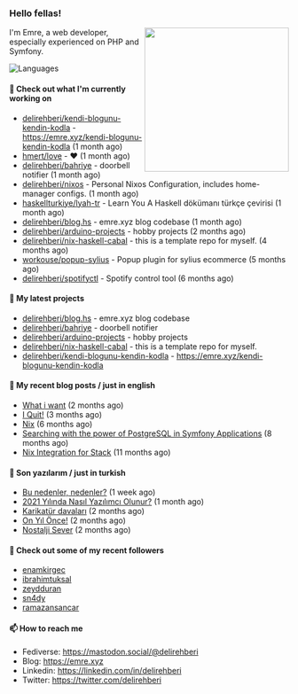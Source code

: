 <h3>Hello fellas!</h3>
 

<img align="right" src="https://media.giphy.com/media/ZE6HYckyroMWwSp11C/giphy-downsized.gif" width="260">

I'm Emre, a web developer, especially experienced on PHP and Symfony.

![Languages](https://github-readme-stats.vercel.app/api/top-langs/?username=delirehberi&layout=compact)

#### 👷 Check out what I'm currently working on

- [delirehberi/kendi-blogunu-kendin-kodla](https://github.com/delirehberi/kendi-blogunu-kendin-kodla) - https://emre.xyz/kendi-blogunu-kendin-kodla (1 month ago)
- [hmert/love](https://github.com/hmert/love) - :heart: (1 month ago)
- [delirehberi/bahriye](https://github.com/delirehberi/bahriye) - doorbell notifier (1 month ago)
- [delirehberi/nixos](https://github.com/delirehberi/nixos) - Personal Nixos Configuration, includes home-manager configs. (1 month ago)
- [haskellturkiye/lyah-tr](https://github.com/haskellturkiye/lyah-tr) - Learn You A Haskell dökümanı türkçe çevirisi (1 month ago)
- [delirehberi/blog.hs](https://github.com/delirehberi/blog.hs) - emre.xyz blog codebase  (1 month ago)
- [delirehberi/arduino-projects](https://github.com/delirehberi/arduino-projects) - hobby projects (2 months ago)
- [delirehberi/nix-haskell-cabal](https://github.com/delirehberi/nix-haskell-cabal) - this is a template repo for myself. (4 months ago)
- [workouse/popup-sylius](https://github.com/workouse/popup-sylius) - Popup plugin for sylius ecommerce (5 months ago)
- [delirehberi/spotifyctl](https://github.com/delirehberi/spotifyctl) - Spotify control tool (6 months ago)

#### 🌱 My latest projects

- [delirehberi/blog.hs](https://github.com/delirehberi/blog.hs) - emre.xyz blog codebase 
- [delirehberi/bahriye](https://github.com/delirehberi/bahriye) - doorbell notifier
- [delirehberi/arduino-projects](https://github.com/delirehberi/arduino-projects) - hobby projects
- [delirehberi/nix-haskell-cabal](https://github.com/delirehberi/nix-haskell-cabal) - this is a template repo for myself.
- [delirehberi/kendi-blogunu-kendin-kodla](https://github.com/delirehberi/kendi-blogunu-kendin-kodla) - https://emre.xyz/kendi-blogunu-kendin-kodla

#### 📜 My recent blog posts / just in english

- [What i want](https://emre.xyz/what-i-want) (2 months ago)
- [I Quit!](https://emre.xyz/i-quit) (3 months ago)
- [Nix](https://emre.xyz/nix) (6 months ago)
- [Searching with the power of PostgreSQL in Symfony Applications](https://emre.xyz/searching-with-the-power-of-postgresql-in-symfony-applications) (8 months ago)
- [Nix Integration for Stack](https://emre.xyz/nix-integration-for-stack) (11 months ago)

#### 📜 Son yazılarım / just in turkish

- [Bu nedenler, nedenler?](https://emre.xyz/bu-nedenler-nedenler) (1 week ago)
- [2021 Yılında Nasıl Yazılımcı Olunur?](https://emre.xyz/2021-yilinda-nasil-yazilimci-olunur) (1 month ago)
- [Karikatür davaları](https://emre.xyz/karikatur-davalari) (2 months ago)
- [On Yıl Önce!](https://emre.xyz/on-yil-once) (2 months ago)
- [Nostalji Sever](https://emre.xyz/nostalji-sever) (2 months ago)

#### 👯 Check out some of my recent followers

- [enamkirgec](https://github.com/enamkirgec)
- [ibrahimtuksal](https://github.com/ibrahimtuksal)
- [zeydduran](https://github.com/zeydduran)
- [sn4dy](https://github.com/sn4dy)
- [ramazansancar](https://github.com/ramazansancar)

#### 📫 How to reach me

- Fediverse: https://mastodon.social/@delirehberi
- Blog: https://emre.xyz
- Linkedin: https://linkedin.com/in/delirehberi
- Twitter: https://twitter.com/delirehberi

